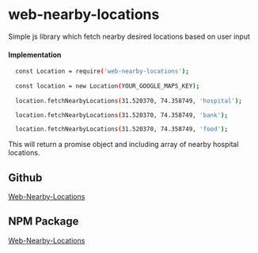 # web-nearby-locations
Simple js library which fetch nearby desired locations based on user input

#### Implementation
```sh
  const Location = require('web-nearby-locations');
  
  const location = new Location(YOUR_GOOGLE_MAPS_KEY);
  
  location.fetchNearbyLocations(31.520370, 74.358749, 'hospital');

  location.fetchNearbyLocations(31.520370, 74.358749, 'bank');

  location.fetchNearbyLocations(31.520370, 74.358749, 'food');
```
This will return a promise object and including array of nearby hospital locations.

## Github
[Web-Nearby-Locations](https://github.com/ZainMustafaaa/web-nearby-locations)

## NPM Package
[Web-Nearby-Locations](https://www.npmjs.com/package/web-nearby-locations)